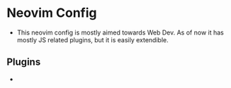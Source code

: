 # Neovim Config

- This neovim config is mostly aimed towards Web Dev. As of now it has mostly JS related plugins, but it is easily extendible.

## Plugins

  -
